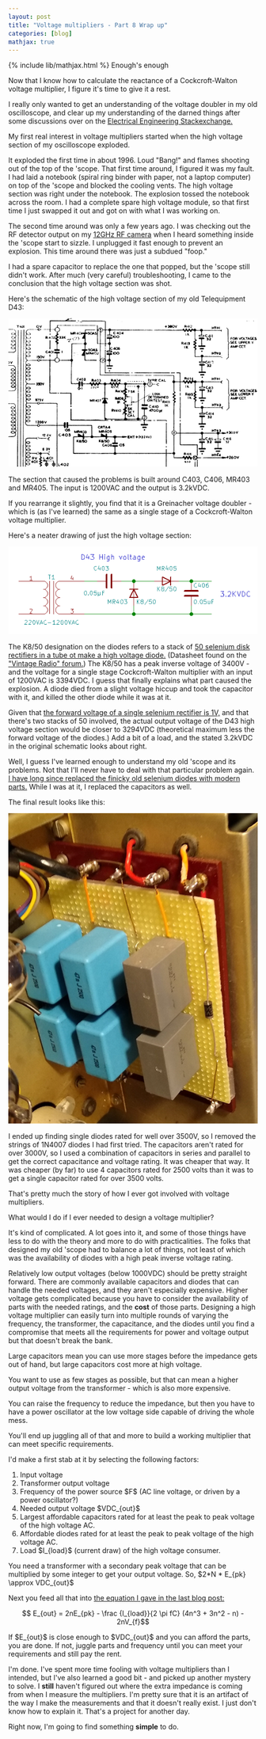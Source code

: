 ```yaml
---
layout: post
title: "Voltage multipliers - Part 8 Wrap up"
categories: [blog]
mathjax: true
---   
```

{% include lib/mathjax.html %}
Enough's enough

Now that I know how to calculate the reactance of a Cockcroft-Walton voltage multiplier, I figure it's time to give it a rest.

I really only wanted to get an understanding of the voltage doubler in my old oscilloscope, and clear up my understanding of the darned things after some discussions over on the [Electrical Engineering Stackexchange.](https://electronics.stackexchange.com/)

My first real interest in voltage multipliers started when the high voltage section of my oscilloscope exploded.  

It exploded the first time in about 1996.  Loud "Bang!" and flames shooting out of the top of the 'scope.  That first time around, I figured it was my fault.  I had laid a notebook (spiral ring binder with paper, not a laptop computer) on top of the 'scope and blocked the cooling vents.  The high voltage section was right under the notebook.  The explosion tossed the notebook across the room.  I had a complete spare high voltage module, so that first time I just swapped it out and got on with what I was working on.

The second time around was only a few years ago.  I was checking out the RF detector output on my [12GHz RF camera](https://github.com/JosephEoff/Grote) when I heard something inside the 'scope start to sizzle.  I unplugged it fast enough to prevent an explosion.  This time around there was just a subdued "foop."

I had a spare capacitor to replace the one that popped, but the 'scope still didn't work.  After much (very careful) troubleshooting, I came to the conclusion that the high voltage section was shot.

Here's the schematic of the high voltage section of my old Telequipment D43:

![D43 High voltage supply.](/assets/voltage_multiplier/D43-PowerSupply.png)

The section that caused the problems is built around C403, C406, MR403 and MR405.  The input is 1200VAC and the output is 3.2kVDC.  

If you rearrange it slightly, you find that it is a Greinacher voltage doubler - which is (as I've learned) the same as a single stage of a Cockcroft-Walton voltage multiplier.

Here's a neater drawing of just the high voltage section:

![D43 High voltage supply - redrawn.](/assets/voltage_multiplier/D43-PowerSupply_new.png)

The K8/50 designation on the diodes refers to a stack of [50 selenium disk rectifiers in a tube ot make a high voltage diode.](/assets/voltage_multiplier/K8-50datasheet.pdf)  (Datasheet found on the ["Vintage Radio" forum.](https://www.vintage-radio.net/forum/showthread.php?t=34738))  The K8/50 has a peak inverse voltage of 3400V - and the voltage for a single stage Cockcroft-Walton multiplier with an input of 1200VAC is 3394VDC.  I guess that finally explains what part caused the explosion.  A diode died from a slight voltage hiccup and took the capacitor with it, and killed the other diode while it was at it.

Given that [the forward voltage of a single selenium rectifier is 1V,](https://en.wikipedia.org/wiki/Selenium_rectifier#Properties) and that there's two stacks of 50 involved, the actual output voltage of the D43 high voltage section would be closer to 3294VDC (theoretical maximum less the forward voltage of the diodes.)  Add a bit of a load, and the stated 3.2kVDC in the original schematic looks about right.

Well, I guess I've learned enough to understand my old 'scope and its problems. Not that I'll never have to deal with that particular problem again.  [I have long since replaced the finicky old selenium diodes with modern parts.](https://electronics.stackexchange.com/questions/248547/question-about-diode-strings-in-high-voltage-applications)  While I was at it, I replaced the capacitors as well.

The final result looks like this:

![D43 High voltage supply - replacement.](/assets/voltage_multiplier/D43-PowerSupply_replacement.jpg)

I ended up finding single diodes rated for well over 3500V, so I removed the strings of 1N4007 diodes I had first tried.  The capacitors aren't rated for over 3000V, so I used a combination of capacitors in series and parallel to get the correct capacitance and voltage rating.  It was cheaper that way.  It was cheaper (by far) to use 4 capacitors rated for 2500 volts than it was to get a single capacitor rated for over 3500 volts.

That's pretty much the story of how I ever got involved with voltage multipliers.

What would I do if I ever needed to design a voltage multiplier?

It's kind of complicated.  A lot goes into it, and some of those things have less to do with the theory and more to do with practicalities.  The folks that designed my old 'scope had to balance a lot of things, not least of which was the availability of diodes with a high peak inverse voltage rating.

Relatively low output voltages (below 1000VDC) should be pretty straight forward.  There are commonly available capacitors and diodes that can handle the needed voltages, and they aren't especially expensive.  Higher voltage gets complicated because you have to consider the availability of parts with the needed ratings, and the **cost** of those parts.  Designing a high voltage multiplier can easily turn into multiple rounds of varying the frequency, the transformer, the capacitance, and the diodes until you find a compromise that meets all the requirements for power and voltage output but that doesn't break the bank.

Large capacitors mean you can use more stages before the impedance gets out of hand, but large capacitors cost more at high voltage.

You want to use as few stages as possible, but that can mean a higher output voltage from the transformer - which is also more expensive.

You can raise the frequency to reduce the impedance, but then you have to have a power oscillator at the low voltage side capable of driving the whole mess.

You'll end up juggling all of that and more to build a working multiplier that can meet specific requirements.

I'd make a first stab at it by selecting the following factors:

1.  Input voltage
2.  Transformer output voltage
3.  Frequency of the power source \$F\$ (AC line voltage, or driven by a power oscillator?)
4.  Needed output voltage \$VDC_{out}\$
5.  Largest affordable capacitors rated for at least the peak to peak voltage of the high voltage AC.
6.  Affordable diodes rated for at least the peak to peak voltage of the high voltage AC.
7.  Load \$I_{load}\$ (current draw) of the high voltage consumer.

You need a transformer with a secondary peak voltage that can be multiplied by some integer to get your output voltage.  So, \$2*N * E_{pk} \approx VDC_{out}\$

Next you feed all that into [the equation I gave in the last blog post:](diode-capacitors-volts-pt7)

$$ E_{out} = 2nE_{pk} - \frac {I_{load}}{2 \pi fC} (4n^3 + 3n^2 - n) - 2nV_{f}$$

If \$E_{out}\$ is close enough to \$VDC_{out}\$ and you can afford the parts, you are done.  If not, juggle parts and frequency until you can meet your requirements and still pay the rent.

I'm done.  I've spent more time fooling with voltage multipliers than I intended, but I've also learned a good bit - and picked up another mystery to solve.  I **still** haven't figured out where the extra impedance is coming from when I measure the multipliers.  I'm pretty sure that it is an artifact of the way I make the measurements and that it doesn't really exist.  I just don't know how to explain it.  That's a project for another day.  

Right now, I'm going to find something **simple** to do.
